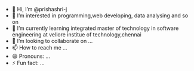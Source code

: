 - 👋 Hi, I’m @prishashri-j
- 👀 I’m interested in programming,web developing, data analysing and so on
- 🌱 I’m currently learning integrated master of technology in software engineering at vellore institue of technology,chennai
- 💞️ I’m looking to collaborate on ...
- 📫 How to reach me ...
- 😄 Pronouns: ...
- ⚡ Fun fact: ...

<!---
prishashri-j/prishashri-j is a ✨ special ✨ repository because its `README.md` (this file) appears on your GitHub profile.
You can click the Preview link to take a look at your changes.
--->
